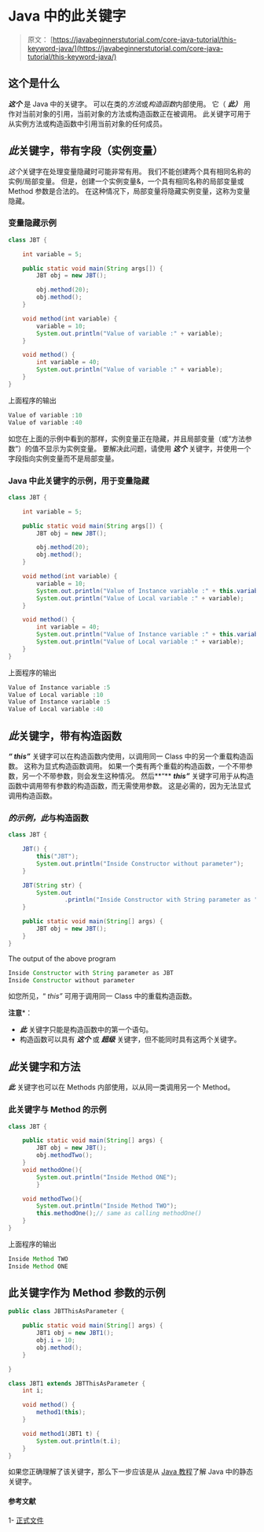 # Java 中的此关键字

> 原文： [https://javabeginnerstutorial.com/core-java-tutorial/this-keyword-java/](https://javabeginnerstutorial.com/core-java-tutorial/this-keyword-java/)

## 这个是什么

***这个*** 是 Java 中的关键字。 可以在类的*方法*或*构造函数*内部使用。 它（ ***此）*** 用作对当前对象的引用，当前对象的方法或构造函数正在被调用。 此关键字可用于从实例方法或构造函数中引用当前对象的任何成员。

## *此*关键字，带有字段（实例变量）

*这个*关键字在处理变量隐藏时可能非常有用。 我们不能创建两个具有相同名称的实例/局部变量。 但是，创建一个实例变量&，一个具有相同名称的局部变量或 Method 参数是合法的。 在这种情况下，局部变量将隐藏实例变量，这称为变量隐藏。

### 变量隐藏示例

```java
class JBT {

	int variable = 5;

	public static void main(String args[]) {
		JBT obj = new JBT();

		obj.method(20);
		obj.method();
	}

	void method(int variable) {
		variable = 10;
		System.out.println("Value of variable :" + variable);
	}

	void method() {
		int variable = 40;
		System.out.println("Value of variable :" + variable);
	}
}
```

上面程序的输出

```java
Value of variable :10
Value of variable :40
```

如您在上面的示例中看到的那样，实例变量正在隐藏，并且局部变量（或“方法参数”）的值不显示为实例变量。 要解决此问题，请使用 ***这个*** 关键字，并使用一个字段指向实例变量而不是局部变量。

### Java 中此关键字的示例，用于变量隐藏

```java
class JBT {

	int variable = 5;

	public static void main(String args[]) {
		JBT obj = new JBT();

		obj.method(20);
		obj.method();
	}

	void method(int variable) {
		variable = 10;
		System.out.println("Value of Instance variable :" + this.variable);
		System.out.println("Value of Local variable :" + variable);
	}

	void method() {
		int variable = 40;
		System.out.println("Value of Instance variable :" + this.variable);
		System.out.println("Value of Local variable :" + variable);
	}
}
```

上面程序的输出

```java
Value of Instance variable :5
Value of Local variable :10
Value of Instance variable :5
Value of Local variable :40
```

## *此*关键字，带有构造函数

***“ this”*** 关键字可以在构造函数内使用，以调用同一 Class 中的另一个重载构造函数。 这称为显式构造函数调用。 如果一个类有两个重载的构造函数，一个不带参数，另一个不带参数，则会发生这种情况。 然后**“** ***this”*** 关键字可用于从构造函数中调用带有参数的构造函数，而无需使用参数。 这是必需的，因为无法显式调用构造函数。

### *的示例，此*与构造函数

```java
class JBT {

	JBT() {
		this("JBT");
		System.out.println("Inside Constructor without parameter");
	}

	JBT(String str) {
		System.out
				.println("Inside Constructor with String parameter as " + str);
	}

	public static void main(String[] args) {
		JBT obj = new JBT();
	}
}
```

The output of the above program

```java
Inside Constructor with String parameter as JBT
Inside Constructor without parameter 
```

如您所见，“ *this”* 可用于调用同一 Class 中的重载构造函数。

**注意***：

*   ***此*** 关键字只能是构造函数中的第一个语句。
*   构造函数可以具有 ***这个*** 或 ***超级*** 关键字，但不能同时具有这两个关键字。

## *此*关键字和方法

***此*** 关键字也可以在 Methods 内部使用，以从同一类调用另一个 Method。

### 此关键字与 Method 的示例

```java
class JBT {

	public static void main(String[] args) {
		JBT obj = new JBT();
		obj.methodTwo();
	}
	void methodOne(){
		System.out.println("Inside Method ONE");
		}

	void methodTwo(){
		System.out.println("Inside Method TWO");
		this.methodOne();// same as calling methodOne()
	}
}
```

上面程序的输出

```java
Inside Method TWO
Inside Method ONE
```

## 此关键字作为 Method 参数的示例

```java
public class JBTThisAsParameter {

	public static void main(String[] args) {
		JBT1 obj = new JBT1();
		obj.i = 10;
		obj.method();
	}

}

class JBT1 extends JBTThisAsParameter {
	int i;

	void method() {
		method1(this);
	}

	void method1(JBT1 t) {
		System.out.println(t.i);
	}
} 
```

如果您正确理解了该关键字，那么下一步应该是从 [Java 教程](https://javabeginnerstutorial.com/core-java-tutorial/)了解 Java 中的静态关键字。

#### 参考文献
1- [正式文件](https://docs.oracle.com/javase/tutorial/java/javaOO/thiskey.html)

